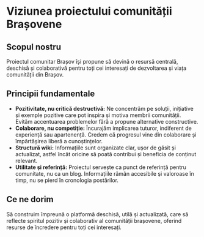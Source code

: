 # Viziunea proiectului comunității Brașovene

## Scopul nostru

Proiectul comunitar Brașov își propune să devină o resursă centrală, deschisă și colaborativă pentru
toți cei interesați de dezvoltarea și viața comunității din Brașov.

## Principii fundamentale

- **Pozitivitate, nu critică destructivă:** Ne concentrăm pe soluții, inițiative și exemple pozitive
  care pot inspira și motiva membrii comunității. Evităm accentuarea problemelor fără a propune
  alternative constructive.
- **Colaborare, nu competiție:** Încurajăm implicarea tuturor, indiferent de experiență sau
  apartenență. Credem că progresul vine din colaborare și împărtășirea liberă a cunoștințelor.
- **Structură wiki:** Informațiile sunt organizate clar, ușor de găsit și actualizat, astfel încât
  oricine să poată contribui și beneficia de conținut relevant.
- **Utilitate și referință:** Proiectul servește ca punct de referință pentru comunitate, nu ca un
  blog. Informațiile rămân accesibile și valoroase în timp, nu se pierd în cronologia postărilor.

## Ce ne dorim

Să construim împreună o platformă deschisă, utilă și actualizată, care să reflecte spiritul pozitiv
și colaborativ al comunității brașovene, oferind resurse de încredere pentru toți cei interesați.

